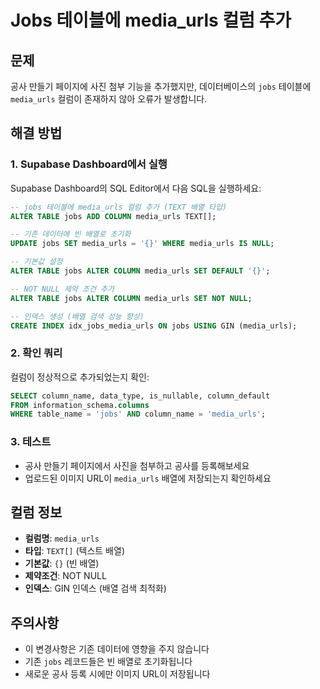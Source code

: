 # Jobs 테이블에 media_urls 컬럼 추가

## 문제
공사 만들기 페이지에 사진 첨부 기능을 추가했지만, 데이터베이스의 `jobs` 테이블에 `media_urls` 컬럼이 존재하지 않아 오류가 발생합니다.

## 해결 방법

### 1. Supabase Dashboard에서 실행
Supabase Dashboard의 SQL Editor에서 다음 SQL을 실행하세요:

```sql
-- jobs 테이블에 media_urls 컬럼 추가 (TEXT 배열 타입)
ALTER TABLE jobs ADD COLUMN media_urls TEXT[];

-- 기존 데이터에 빈 배열로 초기화
UPDATE jobs SET media_urls = '{}' WHERE media_urls IS NULL;

-- 기본값 설정
ALTER TABLE jobs ALTER COLUMN media_urls SET DEFAULT '{}';

-- NOT NULL 제약 조건 추가
ALTER TABLE jobs ALTER COLUMN media_urls SET NOT NULL;

-- 인덱스 생성 (배열 검색 성능 향상)
CREATE INDEX idx_jobs_media_urls ON jobs USING GIN (media_urls);
```

### 2. 확인 쿼리
컬럼이 정상적으로 추가되었는지 확인:

```sql
SELECT column_name, data_type, is_nullable, column_default 
FROM information_schema.columns 
WHERE table_name = 'jobs' AND column_name = 'media_urls';
```

### 3. 테스트
- 공사 만들기 페이지에서 사진을 첨부하고 공사를 등록해보세요
- 업로드된 이미지 URL이 `media_urls` 배열에 저장되는지 확인하세요

## 컬럼 정보
- **컬럼명**: `media_urls`
- **타입**: `TEXT[]` (텍스트 배열)
- **기본값**: `{}` (빈 배열)
- **제약조건**: NOT NULL
- **인덱스**: GIN 인덱스 (배열 검색 최적화)

## 주의사항
- 이 변경사항은 기존 데이터에 영향을 주지 않습니다
- 기존 `jobs` 레코드들은 빈 배열로 초기화됩니다
- 새로운 공사 등록 시에만 이미지 URL이 저장됩니다

